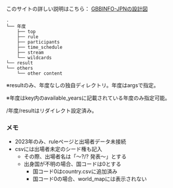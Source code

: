 このサイトの詳しい説明はこちら：
[GBBINFO-JPNの設計図](https://qiita.com/tari3210/items/0561e91774863d165af0)


```
.
└── 年度
    ├── top
    ├── rule
    ├── participants
    ├── time_schedule
    ├── stream
    └── wildcards
└── result
└── others
    └── other content
```

※resultのみ、年度なしの独自ディレクトリ。年度はargsで指定。

※年度はkey内のavailable_yearsに記載されている年度のみ指定可能。

/年度/resultはリダイレクト設定済み。

### メモ
- 2023年のみ、ruleページと出場者データ未接続
- csvには出場者未定のシード権も記入
  - その際、出場者名は「～?/? 発表～」とする
  - 出身国が不明の場合、国コードは0とする
    - 国コード0はcountry.csvに追加済み
    - 国コード0の場合、world_mapには表示されない
